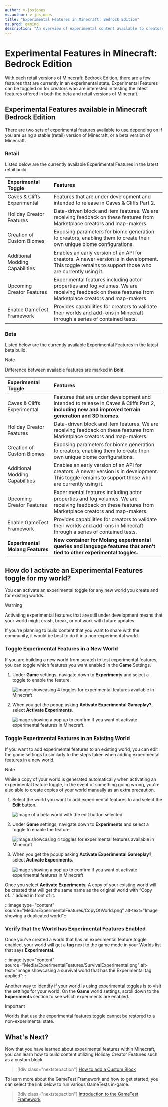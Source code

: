 ```yaml
---
author: v-josjones
ms.author: v-josjones
title: "Experimental Features in Minecraft: Bedrock Edition"
ms.prod: gaming
description: "An overview of experimental content available to creators in Minecraft: Bedrock Edition"
---
```


# Experimental Features in Minecraft: Bedrock Edition

With each retail versions of Minecraft: Bedrock Edition, there are a few features that are currently in an experimental state. Experimental Features can be toggled on for creators who are interested in testing the latest features offered in both the beta and retail versions of Minecraft.

## Experimental Features available in Minecraft Bedrock Edition

There are two sets of experimental features available to use depending on if you are using a stable (retail) version of Minecraft, or a beta version of Minecraft.

### Retail

Listed below are the currently available Experimental Features in the latest retail build.

| Experimental Toggle |Features |
|:------|:------|
|Caves & Cliffs Experimental |Features that are under development and intended to release in Caves & Cliffs Part 2.|
|Holiday Creator Features |Data-driven block and item features. We are receiving feedback on these features from Marketplace creators and map-makers.|
|Creation of Custom Biomes|Exposing parameters for biome generation to creators, enabling them to create their own unique biome configurations. |
|Additional Modding Capabilities |Enables an early version of an API for creators. A newer version is in development. This toggle remains to support those who are currently using it. |
|Upcoming Creator Features |Experimental features including actor properties and fog volumes. We are receiving feedback on these features from Marketplace creators and map-makers.|
|Enable GameTest Framework |Provides capabilities for creators to validate their worlds and add-ons in Minecraft through a series of contained tests. |

### Beta

Listed below are the currently available Experimental Features in the latest beta build.

> [!NOTE]
> Difference between available features are marked in **Bold**.

| Experimental Toggle |Features |
|:------|:------|
|Caves & Cliffs Experimental |Features that are under development and intended to release in Caves & Cliffs Part 2, **including new and improved terrain generation and 3D biomes.**|
|Holiday Creator Features |Data-driven block and item features. We are receiving feedback on these features from Marketplace creators and map-makers.|
|Creation of Custom Biomes|Exposing parameters for biome generation to creators, enabling them to create their own unique biome configurations. |
|Additional Modding Capabilities |Enables an early version of an API for creators. A newer version is in development. This toggle remains to support those who are currently using it. |
|Upcoming Creator Features |Experimental features including actor properties and fog volumes. We are receiving feedback on these features from Marketplace creators and map-makers.|
|Enable GameTest Framework |Provides capabilities for creators to validate their worlds and add-ons in Minecraft through a series of contained tests. |
|**Experimental Molang Features** |**New container for Molang experimental queries and language features that aren't tied to other experimental toggles.** |

## How do I activate an Experimental Features toggle for my world?

You can activate an experimental toggle for any new world you create and for existing worlds.

> [!WARNING]
> Activating experimental features that are still under development means that your world might crash, break, or not work with future updates.

If you're planning to build content that you want to share with the community, it would be best to do it in a non-experimental world.

### Toggle Experimental Features in a New World

If you are building a new world from scratch to test experimental features, you can toggle which features you want enabled in the **Game** Settings.

1. Under **Game** settings, navigate down to **Experiments** and select a toggle to enable the feature.

   ![Image showcasing 4 toggles for experimental features available in Minecraft](Media/ExperimentalFeatures/ExperimentalToggle.png)

2. When you get the popup asking **Activate Experimental Gameplay?**, select **Activate Experiments**.

   ![image showing a pop up to confirm if you want ot activate experimental features in Minecraft.](Media/ExperimentalFeatures/ActivateExperiments.png)

### Toggle Experimental Features in an Existing World

If you want to add experimental features to an existing world, you can edit the game settings to similarly to the steps taken when adding experimental features in a new world.

> [!NOTE]
> While a copy of your world is generated automatically when activating an experimental feature toggle, in the event of something going wrong, you're also able to create copies of your world manually as an extra precaution.

1. Select the world you want to add experimental features to and select the **Edit** button.

   ![image of a beta world with the edit button selected](Media/ExperimentalFeatures/Edit.png)

2. Under **Game** settings, navigate down to **Experiments** and select a toggle to enable the feature.

   ![Image showcasing 4 toggles for experimental features available in Minecraft](Media/ExperimentalFeatures/ExperimentalToggle.png)

3. When you get the popup asking **Activate Experimental Gameplay?**, select **Activate Experiments**.

   ![image showing a pop up to confirm if you want ot activate experimental features in Minecraft](Media/ExperimentalFeatures/ActivateExperiments.png)

Once you select **Activate Experiments**, A copy of your existing world will be created that will get the same name as the original world with “Copy of...” added in front of it.

:::image type="content" source="Media/ExperimentalFeatures/CopyOfWorld.png" alt-text="Image showing a duplicated world":::

### Verify that the World has Experimental Features Enabled

Once you’ve created a world that has an experimental feature toggle enabled, your world will get a **tag** next to the game mode in your Worlds list that says **Experimental**.

:::image type="content" source="Media/ExperimentalFeatures/SurvivalExperimental.png" alt-text="image showcasing a survival world that has the Experimental tag applied":::

Another way to identify if your world is using experimental toggles is to visit the settings for your world. On the **Game** world settings, scroll down to the **Experiments** section to see which experiments are enabled.

> [!IMPORTANT]
> Worlds that use the experimental features toggle cannot be restored to a non-experimental state.

## What's Next?

Now that you have learned about experimental features within Minecraft, you can learn how to build content utilizing Holiday Creator Features such as a custom block.

> [!div class="nextstepaction"]
> [How to add a Custom Block](CustomBlock.md)

To learn more about the GameTest Framework and how to get started, you can select the link below to run various GameTests in-game.

> [!div class="nextstepaction"]
> [Introduction to the GameTest Framework](GameTestGettingStarted.md)
